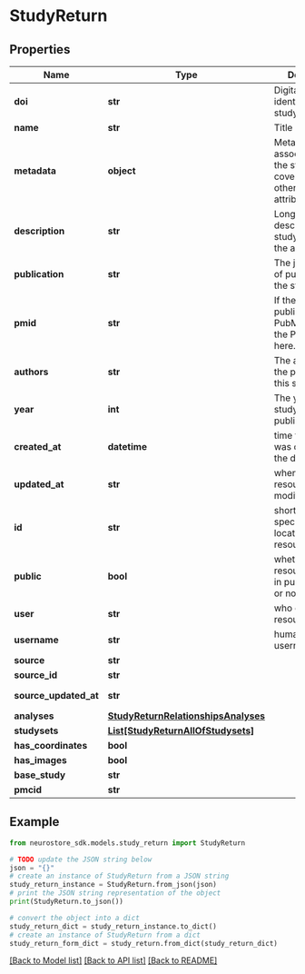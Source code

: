 # StudyReturn


## Properties

Name | Type | Description | Notes
------------ | ------------- | ------------- | -------------
**doi** | **str** | Digital object identifier of the study. | [optional] 
**name** | **str** | Title of the study. | [optional] 
**metadata** | **object** | Metadata associated with the study not covered by the other study attributes. | [optional] 
**description** | **str** | Long form description of the study, typically the abstract. | [optional] 
**publication** | **str** | The journal/place of publication for the study. | [optional] 
**pmid** | **str** | If the study was published on PubMed, place the PubMed ID here. | [optional] 
**authors** | **str** | The authors on the publication of this study. | [optional] 
**year** | **int** | The year this study was published. | [optional] 
**created_at** | **datetime** | time the resource was created on the database | [optional] [readonly] 
**updated_at** | **str** | when the resource was last modified/updated. | [optional] [readonly] 
**id** | **str** | short UUID specifying the location of this resource | [optional] 
**public** | **bool** | whether the resource is listed in public searches or not | [optional] [default to True]
**user** | **str** | who owns the resource | [optional] [readonly] 
**username** | **str** | human readable username | [optional] 
**source** | **str** |  | [optional] 
**source_id** | **str** |  | [optional] 
**source_updated_at** | **str** |  | [optional] [readonly] 
**analyses** | [**StudyReturnRelationshipsAnalyses**](StudyReturnRelationshipsAnalyses.md) |  | [optional] 
**studysets** | [**List[StudyReturnAllOfStudysets]**](StudyReturnAllOfStudysets.md) |  | [optional] 
**has_coordinates** | **bool** |  | [optional] 
**has_images** | **bool** |  | [optional] 
**base_study** | **str** |  | [optional] 
**pmcid** | **str** |  | [optional] 

## Example

```python
from neurostore_sdk.models.study_return import StudyReturn

# TODO update the JSON string below
json = "{}"
# create an instance of StudyReturn from a JSON string
study_return_instance = StudyReturn.from_json(json)
# print the JSON string representation of the object
print(StudyReturn.to_json())

# convert the object into a dict
study_return_dict = study_return_instance.to_dict()
# create an instance of StudyReturn from a dict
study_return_form_dict = study_return.from_dict(study_return_dict)
```
[[Back to Model list]](../README.md#documentation-for-models) [[Back to API list]](../README.md#documentation-for-api-endpoints) [[Back to README]](../README.md)


